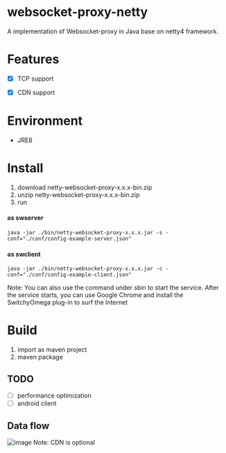 # websocket-proxy-netty
A  implementation of Websocket-proxy in Java base on netty4 framework.

# Features

- [x] TCP support
- [x] CDN support


# Environment
* JRE8

# Install
1. download netty-websocket-proxy-x.x.x-bin.zip
2. unzip netty-websocket-proxy-x.x.x-bin.zip
3. run
#### as swserver
```
java -jar ./bin/netty-websocket-proxy-x.x.x.jar -s -conf="./conf/config-example-server.json"
```
#### as swclient
```
java -jar ./bin/netty-websocket-proxy-x.x.x.jar -c -conf="./conf/config-example-client.json"
```
  Note: You can also use the command under sbin to start the service. After the service starts, you can use Google Chrome and install the SwitchyOmega plug-in to surf the Internet

# Build
1. import as maven project
2. maven package

## TODO
* [ ] performance optimization
* [ ] android client
## Data flow
![image](https://img-blog.csdnimg.cn/2020051017110683.png)
   Note: CDN is optional
